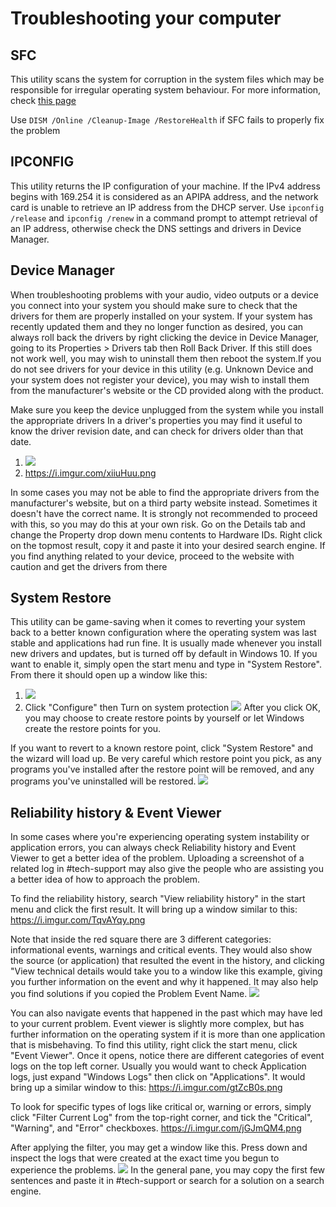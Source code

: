# Troubleshooting your computer

## SFC

This utility scans the system for corruption in the system files which may be responsible for irregular operating system behaviour.
For more information, check [this page](https://support.microsoft.com/en-us/help/929833/use-the-system-file-checker-tool-to-repair-missing-or-corrupted-system)

Use `DISM /Online /Cleanup-Image /RestoreHealth` if SFC fails to properly fix the problem

## IPCONFIG

This utility returns the IP configuration of your machine. If the IPv4 address begins with 169.254 it is considered as an APIPA address, and the network card is unable to retrieve an IP address from the DHCP server. Use `ipconfig /release` and `ipconfig /renew` in a command prompt to attempt retrieval of an IP address, otherwise check the DNS settings and drivers in Device Manager.


## Device Manager
When troubleshooting problems with your audio, video outputs or a device you connect into your system you should make sure to check that the drivers for them are properly installed on your system. If your system has recently updated them and they no longer function as desired, you can always roll back the drivers by right clicking the device in Device Manager, going to its Properties > Drivers tab then Roll Back Driver. If this still does not work well, you may wish to uninstall them then reboot the system.If you do not see drivers for your device in this utility (e.g. Unknown Device and your system does not register your device), you may wish to install them from the manufacturer's website or the CD provided along with the product.

Make sure you keep the device unplugged from the system while you install the appropriate drivers
In a driver's properties you may find it useful to know the driver revision date, and can check for drivers older than that date. 
1. ![](img/troubleshooting/drvmgr1.png)
2. https://i.imgur.com/xiiuHuu.png

In some cases you may not be able to find the appropriate drivers from the manufacturer's website, but on a third party website instead. Sometimes it doesn't have the correct name. It is strongly not recommended to proceed with this, so you may do this at your own risk. Go on the Details tab and change the Property drop down menu contents to Hardware IDs. Right click on the topmost result, copy it and paste it into your desired search engine. If you find anything related to your device, proceed to the website with caution and get the drivers from there

## System Restore
This utility can be game-saving when it comes to reverting your system back to a better known configuration where the operating system was last stable and applications had run fine. It is usually made whenever you install new drivers and updates, but is turned off by default in Windows 10. If you want to enable it, simply open the start menu and type in "System Restore". From there it should open up a window like this: 
1. ![](img/troubleshooting/sysrestore1.png)
2. Click "Configure" then Turn on system protection ![](img/troubleshooting/sysrestore2.png)
After you click OK, you may choose to create restore points by yourself or let Windows create the restore points for you.

If you want to revert to a known restore point, click "System Restore" and the wizard will load up. Be very careful which restore point you pick, as any programs you've installed after the restore point will be removed, and any programs you've uninstalled will be restored.
![](img/troubleshooting/sysrestore2.png)

## Reliability history & Event Viewer
In some cases where you're experiencing operating system instability or application errors, you can always check Reliability history and Event Viewer to get a better idea of the problem. Uploading a screenshot of a related log in #tech-support may also give the people who are assisting you a better idea of how to approach the problem.

To find the reliability history, search "View reliability history" in the start menu and click the first result. It will bring up a window similar to this: https://i.imgur.com/TqvAYqy.png

Note that inside the red square there are 3 different categories: informational events, warnings and critical events. They would also show the source (or application) that resulted the event in the history, and clicking "View technical details would take you to a window like this example, giving you further information on the event and why it happened. It may also help you find solutions if you copied the Problem Event Name.
![](img/troubleshooting/rhistory1.png)

You can also navigate events that happened in the past which may have led to your current problem.
Event viewer is slightly more complex, but has further information on the operating system if it is more than one application that is misbehaving. To find this utility, right click the start menu, click "Event Viewer". Once it opens, notice there are different categories of event logs on the top left corner. Usually you would want to check Application logs, just expand "Windows Logs" then click on "Applications". It would bring up a similar window to this: https://i.imgur.com/gtZcB0s.png

To look for specific types of logs like critical or, warning or errors, simply click "Filter Current Log" from the top-right corner, and tick the "Critical", "Warning", and "Error" checkboxes. https://i.imgur.com/jGJmQM4.png

After applying the filter, you may get a window like this. Press down and inspect the logs that were created at the exact time you begun to experience the problems.
![](img/troubleshooting/rhistory2.png)
In the general pane, you may copy the first few sentences and paste it in #tech-support or search for a solution on a search engine.
